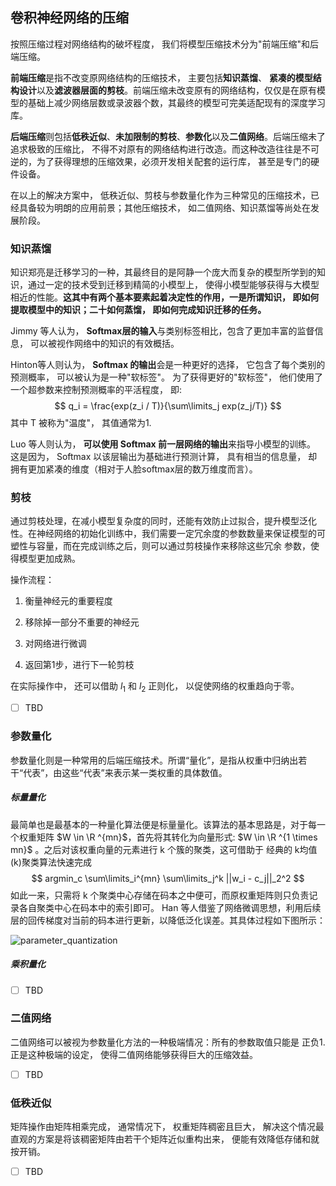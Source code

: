 ## 卷积神经网络的压缩

按照压缩过程对网络结构的破坏程度， 我们将模型压缩技术分为"前端压缩"和后端压缩。 

**前端压缩**是指不改变原网络结构的压缩技术， 主要包括**知识蒸馏**、 **紧凑的模型结构设计**以及**滤波器层面的剪枝**。前端压缩未改变原有的网络结构，仅仅是在原有模型的基础上减少网络层数或录波器个数，其最终的模型可完美适配现有的深度学习库。

**后端压缩**则包括**低秩近似**、**未加限制的剪枝**、**参数化**以及**二值网络**。后端压缩未了追求极致的压缩比， 不得不对原有的网络结构进行改造。而这种改造往往是不可逆的，为了获得理想的压缩效果，必须开发相关配套的运行库， 甚至是专门的硬件设备。

在以上的解决方案中， 低秩近似、剪枝与参数量化作为三种常见的压缩技术，已经具备较为明朗的应用前景；其他压缩技术， 如二值网络、知识蒸馏等尚处在发展阶段。

### 知识蒸馏

知识郑亮是迁移学习的一种，其最终目的是阿静一个庞大而复杂的模型所学到的知识，通过一定的技术受到迁移到精简的小模型上， 使得小模型能够获得与大模型相近的性能。**这其中有两个基本要素起着决定性的作用，一是所谓知识， 即如何提取模型中的知识；二十如何蒸馏， 即如何完成知识迁移的任务。**

Jimmy 等人认为， **Softmax层的输入**与类别标签相比，包含了更加丰富的监督信息， 可以被视作网络中的知识的有效概括。

Hinton等人则认为， **Softmax 的输出**会是一种更好的选择， 它包含了每个类别的预测概率， 可以被认为是一种"软标签"。 为了获得更好的"软标签"， 他们使用了一个超参数来控制预测概率的平活程度， 即:
$$
q_i = \frac{exp(z_i / T)}{\sum\limits_j exp(z_j/T)}
$$
其中 T 被称为"温度"， 其值通常为1.

Luo 等人则认为， **可以使用 Softmax 前一层网络的输出**来指导小模型的训练。 这是因为， Softmax 以该层输出为基础进行预测计算， 具有相当的信息量， 却拥有更加紧凑的维度（相对于人脸softmax层的数万维度而言）。

### 剪枝

通过剪枝处理，在减小模型复杂度的同时，还能有效防止过拟合，提升模型泛化性。在神经网络的初始化训练中，我们需要一定冗余度的参数数量来保证模型的可塑性与容量，而在完成训练之后，则可以通过剪枝操作来移除这些冗余
参数，使得模型更加成熟。

操作流程：

1. 衡量神经元的重要程度

2. 移除掉一部分不重要的神经元

3. 对网络进行微调

4. 返回第1步，进行下一轮剪枝

在实际操作中， 还可以借助 $l_1$ 和 $l_2$ 正则化， 以促使网络的权重趋向于零。

- [ ] TBD

### 参数量化

参数量化则是一种常用的后端压缩技术。所谓“量化”，是指从权重中归纳出若干“代表”，由这些“代表”来表示某一类权重的具体数值。

##### 标量量化

最简单也是最基本的一种量化算法便是标量量化。该算法的基本思路是，对于每一个权重矩阵  $W \in \R ^{mn}$，首先将其转化为向量形式: $W \in \R ^{1 \times mn}$ 。之后对该权重向量的元素进行 k 个簇的聚类，这可借助于
经典的 k均值(k)聚类算法快速完成
$$
argmin_c \sum\limits_i^{mn} \sum\limits_j^k ||w_i - c_j||_2^2
$$
如此一来，只需将 k 个聚类中心存储在码本之中便可，而原权重矩阵则只负责记录各自聚类中心在码本中的索引即可。 Han 等人借鉴了网络微调思想，利用后续层的回传梯度对当前的码本进行更新，以降低泛化误差。其具体过程如下图所示：

![parameter_quantization](/Users/zhaozhichao/Desktop/parameter_quantization.png)

##### 乘积量化

- [ ] TBD

### 二值网络

二值网络可以被视为参数量化方法的一种极端情况：所有的参数取值只能是 正负1. 正是这种极端的设定， 使得二值网络能够获得巨大的压缩效益。

- [ ] TBD

### 低秩近似

矩阵操作由矩阵相乘完成， 通常情况下， 权重矩阵稠密且巨大， 解决这个情况最直观的方案是将该稠密矩阵由若干个矩阵近似重构出来， 便能有效降低存储和就按开销。

- [ ] TBD 